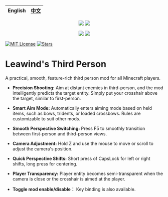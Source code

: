 <div align=center>

| English | [中文](./README-ZH.md) |
| ------- | ---------------------- |

[![](https://img.shields.io/curseforge/dt/930880?style=flat&logo=curseforge&color=F1643%5E&cacheSeconds=3600&label=Downloads)](https://www.curseforge.com/minecraft/mc-mods/leawind-third-person)
[![](https://img.shields.io/modrinth/dt/S3D3QF0M?style=flat&logo=modrinth&color=17B85A&cacheSeconds=3600&label=Downloads)](https://modrinth.com/mod/leawind-third-person)

[![](https://img.shields.io/github/last-commit/LEAWIND/Third-Person?logo=github)](https://github.com/LEAWIND/Third-Person)
[![](https://img.shields.io/github/deployments/LEAWIND/Third-Person/github-pages?style=flat&logo=github&label=Documentation&cacheSeconds=900)](https://leawind.github.io/Third-Person/en-US/?autolang)

</div>

[![MIT License](https://img.shields.io/badge/license-MIT-blue.svg)](https://github.com/LEAWIND/Third-Person?tab=MIT-1-ov-file)
[![Stars](https://img.shields.io/github/stars/LEAWIND/Third-Person?style=flat&logo=github&color=daaa3f)](https://github.com/LEAWIND/Third-Person)

# Leawind's Third Person

A practical, smooth, feature-rich third person mod for all Minecraft players.

* **Precision Shooting:** Aim at distant enemies in third-person, and the mod intelligently predicts the target entity. Simply put your crosshair above the target, similar to first-person.

* **Smart Aim Mode:** Automatically enters aiming mode based on held items, such as bows, tridents, or loaded crossbows. Rules are customizable to suit other mods.

* **Smooth Perspective Switching:** Press F5 to smoothly transition between first-person and third-person views.

* **Camera Adjustment:** Hold Z and use the mouse to move or scroll to adjust the camera's position.

* **Quick Perspective Shifts:** Short press of CapsLock for left or right shifts, long press for centering.

* **Player Transparency:** Player entity becomes semi-transparent when the camera is close or the crosshair is aimed at the player.

* **Toggle mod enable/disable：** Key binding is also available.
